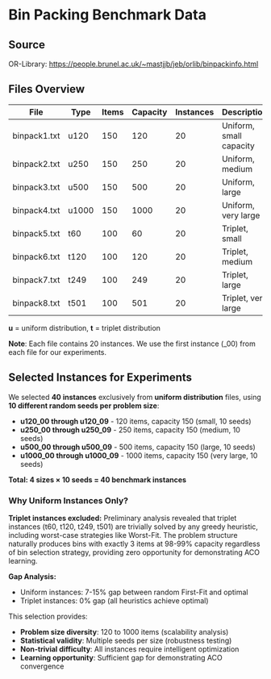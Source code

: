 # Bin Packing Benchmark Data

## Source

OR-Library: https://people.brunel.ac.uk/~mastjjb/jeb/orlib/binpackinfo.html

## Files Overview

| File         | Type  | Items | Capacity | Instances | Description             |
| ------------ | ----- | ----- | -------- | --------- | ----------------------- |
| binpack1.txt | u120  | 150   | 120      | 20        | Uniform, small capacity |
| binpack2.txt | u250  | 150   | 250      | 20        | Uniform, medium         |
| binpack3.txt | u500  | 150   | 500      | 20        | Uniform, large          |
| binpack4.txt | u1000 | 150   | 1000     | 20        | Uniform, very large     |
| binpack5.txt | t60   | 100   | 60       | 20        | Triplet, small          |
| binpack6.txt | t120  | 100   | 120      | 20        | Triplet, medium         |
| binpack7.txt | t249  | 100   | 249      | 20        | Triplet, large          |
| binpack8.txt | t501  | 100   | 501      | 20        | Triplet, very large     |

**u** = uniform distribution, **t** = triplet distribution

**Note**: Each file contains 20 instances. We use the first instance (\_00) from each file for our experiments.

## Selected Instances for Experiments

We selected **40 instances** exclusively from **uniform distribution** files, using **10 different random seeds per problem size**:

- **u120_00 through u120_09** - 120 items, capacity 150 (small, 10 seeds)
- **u250_00 through u250_09** - 250 items, capacity 150 (medium, 10 seeds)
- **u500_00 through u500_09** - 500 items, capacity 150 (large, 10 seeds)
- **u1000_00 through u1000_09** - 1000 items, capacity 150 (very large, 10 seeds)

**Total: 4 sizes × 10 seeds = 40 benchmark instances**

### Why Uniform Instances Only?

**Triplet instances excluded:** Preliminary analysis revealed that triplet instances (t60, t120, t249, t501) are trivially solved by any greedy heuristic, including worst-case strategies like Worst-Fit. The problem structure naturally produces bins with exactly 3 items at 98-99% capacity regardless of bin selection strategy, providing zero opportunity for demonstrating ACO learning.

**Gap Analysis:**

- Uniform instances: 7-15% gap between random First-Fit and optimal
- Triplet instances: 0% gap (all heuristics achieve optimal)

This selection provides:

- **Problem size diversity**: 120 to 1000 items (scalability analysis)
- **Statistical validity**: Multiple seeds per size (robustness testing)
- **Non-trivial difficulty**: All instances require intelligent optimization
- **Learning opportunity**: Sufficient gap for demonstrating ACO convergence
